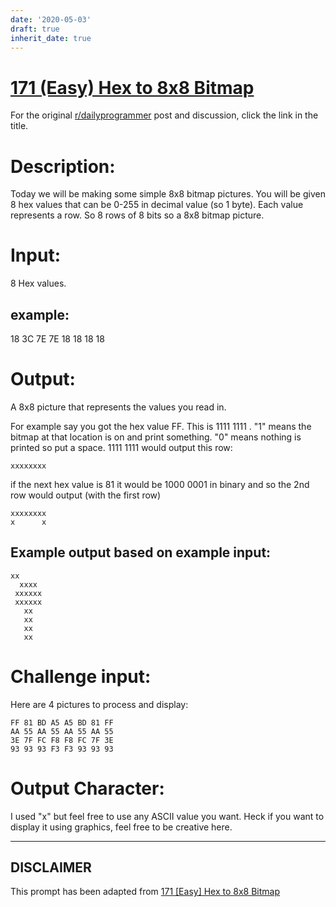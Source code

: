 ```yaml
---
date: '2020-05-03'
draft: true
inherit_date: true
---
```


# [171 (Easy) Hex to 8x8 Bitmap](https://www.reddit.com/r/dailyprogrammer/comments/2ao99p/7142014_challenge_171_easy_hex_to_8x8_bitmap/)

For the original [r/dailyprogrammer](https://www.reddit.com/r/dailyprogrammer/) post and discussion, click the link in the title.

# Description:
Today we will be making some simple 8x8 bitmap pictures. You will be given 8 hex values that can be 0-255 in decimal value (so 1 byte). Each value represents a row. So 8 rows of 8 bits so a 8x8 bitmap picture.

# Input:
8 Hex values.

## example:
18 3C 7E 7E 18 18 18 18

# Output:
A 8x8 picture that represents the values you read in. 

For example say you got the hex value FF. This is 1111 1111 . "1" means the bitmap at that location is on and print something. "0" means nothing is printed so put a space. 1111 1111 would output this row: 


```
xxxxxxxx
```
if the next hex value is 81 it would be 1000 0001 in binary and so the 2nd row would output (with the first row)


```
xxxxxxxx
x      x
```
## Example output based on example input:

```
xx
  xxxx
 xxxxxx
 xxxxxx
   xx
   xx
   xx
   xx
```
# Challenge input:
Here are 4 pictures to process and display:


```
FF 81 BD A5 A5 BD 81 FF
AA 55 AA 55 AA 55 AA 55
3E 7F FC F8 F8 FC 7F 3E
93 93 93 F3 F3 93 93 93
```
# Output Character:
I used "x" but feel free to use any ASCII value you want. Heck if you want to display it using graphics, feel free to be creative here.


----
## **DISCLAIMER**
This prompt has been adapted from [171 [Easy] Hex to 8x8 Bitmap](https://www.reddit.com/r/dailyprogrammer/comments/2ao99p/7142014_challenge_171_easy_hex_to_8x8_bitmap/
)
